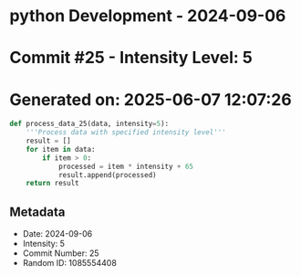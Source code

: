 ﻿# python Development - 2024-09-06
# Commit #25 - Intensity Level: 5
# Generated on: 2025-06-07 12:07:26
```python
def process_data_25(data, intensity=5):
    '''Process data with specified intensity level'''
    result = []
    for item in data:
        if item > 0:
            processed = item * intensity + 65
            result.append(processed)
    return result
```
## Metadata
- Date: 2024-09-06
- Intensity: 5
- Commit Number: 25
- Random ID: 1085554408

